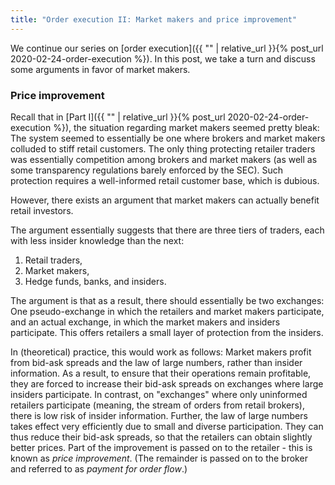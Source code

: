 ```yaml
---
title: "Order execution II: Market makers and price improvement"
---
```


We continue our series on [order execution]({{ "" | relative_url }}{% post_url 2020-02-24-order-execution %}). In this post, we take a turn and discuss some arguments in favor of market makers.

### Price improvement

Recall that in [Part I]({{ "" | relative_url }}{% post_url 2020-02-24-order-execution %}), the situation regarding market makers seemed pretty bleak: The system seemed to essentially be one where brokers and market makers colluded to stiff retail customers. The only thing protecting retailer traders was essentially competition among brokers and market makers (as well as some transparency regulations barely enforced by the SEC). Such protection requires a well-informed retail customer base, which is dubious.

However, there exists an argument that market makers can actually benefit retail investors.

The argument essentially suggests that there are three tiers of traders, each with less insider knowledge than the next:

1. Retail traders, 
2. Market makers,
3. Hedge funds, banks, and insiders.

The argument is that as a result, there should essentially be two exchanges: One pseudo-exchange in which the retailers and market makers participate, and an actual exchange, in which the market makers and insiders participate. This offers retailers a small layer of protection from the insiders.

In (theoretical) practice, this would work as follows: Market makers profit from bid-ask spreads and the law of large numbers, rather than insider information. As a result, to ensure that their operations remain profitable, they are forced to increase their bid-ask spreads on exchanges where large insiders participate. In contrast, on "exchanges" where only uninformed retailers participate (meaning, the stream of orders from retail brokers), there is low risk of insider information. Further, the law of large numbers takes effect very efficiently due to small and diverse participation. They can thus reduce their bid-ask spreads, so that the retailers can obtain slightly better prices. Part of the improvement is passed on to the retailer - this is known as _price improvement_. (The remainder is passed on to the broker and referred to as _payment for order flow_.)
